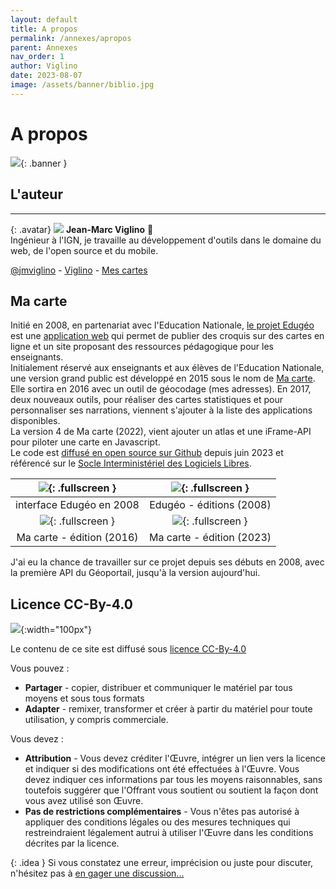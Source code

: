 ```yaml
---
layout: default
title: A propos
permalink: /annexes/apropos
parent: Annexes
nav_order: 1
author: Viglino
date: 2023-08-07
image: /assets/banner/biblio.jpg
---
```


# A propos

![](/Macarte-MI/assets/banner/fantasy.jpg){: .banner }

## L'auteur
---

{: .avatar}
![](https://avatars.githubusercontent.com/u/7868217)
**Jean-Marc Viglino** 🧭   
Ingénieur à l'IGN, je travaille au développement d'outils dans le domaine du web, de l'open source et du mobile.

[<i class="fa fa-twitter"></i> @jmviglino](https://twitter.com/jmviglino "me suivre sur Twitter") -
[<i class="fa fa-github"></i> Viglino](https://github.com/Viglino "mes projets opensource") -
[<i class="fa fa-map"></i> Mes cartes](https://macarte.ign.fr/utilisateur/Viglino_jmsS "consulter mes cartes !")

## Ma carte

Initié en 2008, en partenariat avec l'Education Nationale, [le projet Edugéo](http://mappemonde-archive.mgm.fr/num24/internet/int09401.html) est une [application web](https://fr.wikipedia.org/wiki/Application_web) qui permet de publier des croquis sur des cartes en ligne et un site proposant des ressources pédagogique pour les enseignants.   
Initialement réservé aux enseignants et aux élèves de l'Education Nationale, une version grand public est développé en 2015 sous le nom de [Ma carte](https://macarte.ign.fr/). Elle sortira en 2016 avec un outil de géocodage (mes adresses). En 2017, deux nouveaux outils, pour réaliser des cartes statistiques et pour personnaliser ses narrations, viennent s'ajouter à la liste des applications disponibles.   
La version 4 de Ma carte (2022), vient ajouter un atlas et une iFrame-API pour piloter une carte en Javascript.   
Le code est [diffusé en open source sur Github](https://github.com/IGNF-Ma-carte) depuis juin 2023 et référencé sur le [Socle Interministériel des Logiciels Libres](https://code.gouv.fr/sill/detail?name=Ma%20carte).

| ![](/Macarte-MI/assets/img/a-edugeo.jpg){: .fullscreen } | ![](/Macarte-MI/assets/img/a-edugeo2.jpg){: .fullscreen } |
|:----:|:----:|
| interface Edugéo en 2008 | Edugéo - éditions (2008) |
| ![](/Macarte-MI/assets/img/a-macartev2.jpg){: .fullscreen } | ![](/Macarte-MI/assets/img/a-macartev4.jpg){: .fullscreen } |
| Ma carte - édition (2016) | Ma carte - édition (2023) |

J'ai eu la chance de travailler sur ce projet depuis ses débuts en 2008, avec la première API du Géoportail, jusqu'à la version aujourd'hui.

## Licence CC-By-4.0

![](/Macarte-MI/assets/img/cc-by.png){:width="100px"}

Le contenu de ce site est diffusé sous [licence CC-By-4.0](https://github.com/Viglino/Macarte-MI/blob/main/LICENSE.txt)

Vous pouvez :
* **Partager** - copier, distribuer et communiquer le matériel par tous moyens et sous tous formats
* **Adapter** - remixer, transformer et créer à partir du matériel pour toute utilisation, y compris commerciale.

Vous devez :
* **Attribution** - Vous devez créditer l'Œuvre, intégrer un lien vers la licence et indiquer si des modifications ont été effectuées à l'Œuvre. Vous devez indiquer ces informations par tous les moyens raisonnables, sans toutefois suggérer que l'Offrant vous soutient ou soutient la façon dont vous avez utilisé son Œuvre.
* **Pas de restrictions complémentaires** - Vous n'êtes pas autorisé à appliquer des conditions légales ou des mesures techniques qui restreindraient légalement autrui à utiliser l'Œuvre dans les conditions décrites par la licence.

{: .idea }
Si vous constatez une erreur, imprécision ou juste pour discuter, n'hésitez pas à [en gager une discussion...](https://github.com/Viglino/Macarte-MI/discussions)
